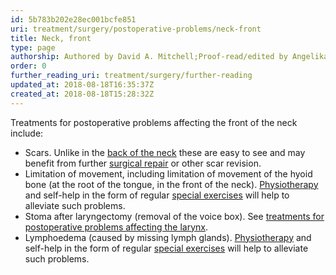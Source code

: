 ```yaml
---
id: 5b783b202e28ec001bcfe851
uri: treatment/surgery/postoperative-problems/neck-front
title: Neck, front
type: page
authorship: Authored by David A. Mitchell;Proof-read/edited by Angelika Sebald
order: 0
further_reading_uri: treatment/surgery/further-reading
updated_at: 2018-08-18T16:35:37Z
created_at: 2018-08-18T15:28:32Z
---
```


<p>Treatments for postoperative problems affecting the front of
    the neck include:</p>
<ul>
    <li>Scars. Unlike in the <a href="/diagnosis/a-z/postoperative-problems/neck-back">back of the neck</a>        these are easy to see and may benefit from further
        <a href="/treatment/surgery/reconstruction">surgical repair</a> or other scar revision.</li>
    <li>Limitation of movement, including limitation of movement
        of the hyoid bone (at the root of the tongue, in the
        front of the neck). <a href="/help/physiotherapy">Physiotherapy</a>        and self-help in the form of regular <a href="/help/physiotherapy/videos/neck">special exercises</a>        will help to alleviate such problems.</li>
    <li>Stoma after laryngectomy (removal of the voice box). See
        <a href="/treatment/surgery/postoperative-problems/larynx">treatments for postoperative problems affecting the larynx</a>.</li>
    <li>Lymphoedema (caused by missing lymph glands). <a href="/help/physiotherapy">Physiotherapy</a>        and self-help in the form of regular <a href="/help/physiotherapy/videos/lymphoedema">special exercises</a>        will help to alleviate such problems.  </li>
</ul>
